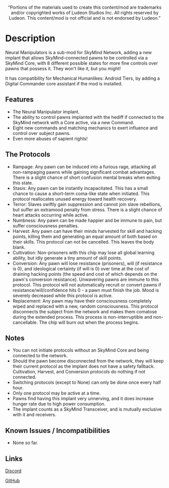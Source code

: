 <p align="center">
	“Portions of the materials used to create this content/mod are trademarks and/or copyrighted works of Ludeon Studios Inc. All rights reserved by Ludeon. This content/mod is not official and is not endorsed by Ludeon.”
</p>

# Description
Neural Manipulators is a sub-mod for SkyMind Network, adding a new implant that allows SkyMind-connected pawns to be controlled via a SkyMind Core, with 8 different possible states for more fine controls over pawns that possess it. They won't like it, but you might!

It has compatibility for Mechanical Humanlikes: Android Tiers, by adding a Digital Commander core assistant if the mod is installed.

## Features
* The Neural Manipulator implant.
* The ability to control pawns implanted with the hediff if connected to the SkyMind network with a Core active, via a new Command.
* Eight new commands and matching mechanics to exert influence and control over subject pawns.
* Even more abuses of sapient rights!

## The Protocols
* Rampage: Any pawn can be induced into a furious rage, attacking all non-rampaging pawns while gaining significant combat advantages. There is a slight chance of short confusion mental breaks when exiting this state.
* Stasis: Any pawn can be instantly incapacitated. This has a small chance to cause a short-term coma-like state when initiated. This protocol reallocates unused energy toward health recovery.
* Terror: Slaves swiftly gain suppression and cannot join slave rebellions, but suffer an extramood penalty from stress. There is a slight chance of heart attacks occurring while active.
* Numbness: Any pawn can be made happier and be immune to pain, but suffer consciousness penalties.
* Harvest: Any pawn can have their minds harvested for skill and hacking points, killing them and generating an equal amount of both based on their skills. This protocol can not be cancelled. This leaves the body blank.
* Cultivation: Non-prisoners with this chip may lose all global learning ability, but idly generate a tiny amount of skill points.
* Conversion: Any pawn will lose resistance (prisoners), will (if resistance is 0), and ideological certainty (if will is 0) over time at the cost of draining hacking points (the speed and cost of which depends on the pawn's conversion resistance). Unwavering pawns are immune to this protocol. This protocol will not automatically recruit or convert pawns if resistance/will/confidence hits 0 - a pawn must finish the job. Mood is severely decreased while this protocol is active.
* Replacement: Any pawn may have their consciousness completely wiped and replaced with a new, random consciousness. This protocol disconnects the subject from the network and makes them comatose during the extended process. This process is non-interruptible and non-cancellable. The chip will burn out when the process begins.

## Notes
* You can not initiate protocols without an SkyMind Core and being connected to the network.
* Should the pawn become disconnected from the network, they will keep their current protocol as the implant does not have a safety fallback. Cultivation, Harvest, and Conversion protocols do nothing if not connected.
* Switching protocols (except to None) can only be done once every half hour.
* Only one protocol may be active at a time.
* Pawns find having this implant very unnerving, and it does increase hunger rate due to high power consumption.
* The implant counts as a SkyMind Transceiver, and is mutually exclusive with it and receivers.

## Known Issues / Incompatibilities
- None so far.

## Links
[Discord](https://discord.gg/udNCpbkABT)

[GitHub](https://github.com/RWDevathon/Dev_Android-Tiers-Neural-Manipulation)